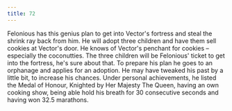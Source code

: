 ```yaml
---
title: 72
---
```


Felonious has this genius plan to get into Vector's fortress and steal the shrink ray back from him.
He will adopt three children and have them sell cookies at Vector's door.
He knows of Vector's penchant for cookies &ndash; especially the coconutties.
The three children will be Felonious' ticket to get into the fortress, he's sure about that.
To prepare his plan he goes to an orphanage and applies for an adoption.
He may have tweaked his past by a little bit, to increase his chances.
Under personal achievements, he listed the Medal of Honour, Knighted by Her Majesty The Queen, having an own cooking show, being able hold his breath for 30 consecutive seconds and having won 32.5 marathons.
